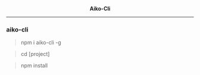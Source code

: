<center>
<p align='center'>
<b>Aiko-Cli</b><sup></sup><br>
</p>

</center>

---

### aiko-cli

> npm i aiko-cli -g

> cd [project]

> npm install

<!-- - :pineapple: pinia -->
